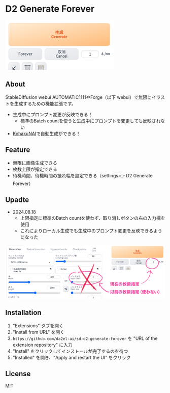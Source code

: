 # D2 Generate Forever

<img src="img/screenshot_02.png">

## About

StableDiffusion webui AUTOMATIC1111やForge（以下 webui）で無限にイラストを生成するための機能拡張です。

- 生成中にプロンプト変更が反映できる！
  - 標準のBatch countを使うと生成中にプロンプトを変更しても反映されない
- [KohakuNAI](https://github.com/KohakuBlueleaf/Kohaku-NAI)で自動生成ができる！

## Feature

- 無限に画像生成できる
- 枚数上限が指定できる
- 待機時間、待機時間の振れ幅を設定できる（settings 👉 D2 Generate Forever）

## Upadte

- 2024.08.18
  - 上限指定に標準のBatch countを使わず、取り消しボタンの右の入力欄を使用
  - これによりローカル生成でも生成中のプロンプト変更を反映できるようになった

<img src="img/screenshot_03.png">

## Installation

1. "Extensions" タブを開く
2. "Install from URL" を開く
3. `https://github.com/da2el-ai/sd-d2-generate-forever` を "URL of the extension repository" に入力
4. "Install" をクリックしてインストールが完了するのを待つ
5. "Installed" を開き、"Apply and restart the UI" をクリック

## License

MIT
